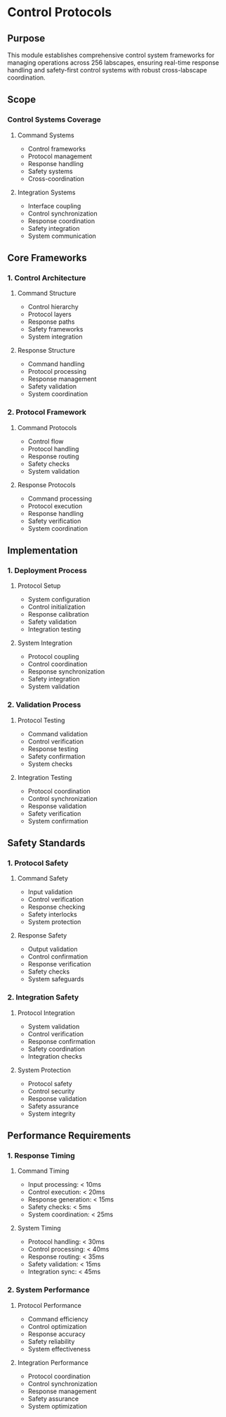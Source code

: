 # Control Protocols

## Purpose

This module establishes comprehensive control system frameworks for managing operations across 256 labscapes, ensuring real-time response handling and safety-first control systems with robust cross-labscape coordination.

## Scope

### Control Systems Coverage

1. Command Systems
   - Control frameworks
   - Protocol management
   - Response handling
   - Safety systems
   - Cross-coordination

2. Integration Systems
   - Interface coupling
   - Control synchronization
   - Response coordination
   - Safety integration
   - System communication

## Core Frameworks

### 1. Control Architecture

1. Command Structure
   - Control hierarchy
   - Protocol layers
   - Response paths
   - Safety frameworks
   - System integration

2. Response Structure
   - Command handling
   - Protocol processing
   - Response management
   - Safety validation
   - System coordination

### 2. Protocol Framework

1. Command Protocols
   - Control flow
   - Protocol handling
   - Response routing
   - Safety checks
   - System validation

2. Response Protocols
   - Command processing
   - Protocol execution
   - Response handling
   - Safety verification
   - System coordination

## Implementation

### 1. Deployment Process

1. Protocol Setup
   - System configuration
   - Control initialization
   - Response calibration
   - Safety validation
   - Integration testing

2. System Integration
   - Protocol coupling
   - Control coordination
   - Response synchronization
   - Safety integration
   - System validation

### 2. Validation Process

1. Protocol Testing
   - Command validation
   - Control verification
   - Response testing
   - Safety confirmation
   - System checks

2. Integration Testing
   - Protocol coordination
   - Control synchronization
   - Response validation
   - Safety verification
   - System confirmation

## Safety Standards

### 1. Protocol Safety

1. Command Safety
   - Input validation
   - Control verification
   - Response checking
   - Safety interlocks
   - System protection

2. Response Safety
   - Output validation
   - Control confirmation
   - Response verification
   - Safety checks
   - System safeguards

### 2. Integration Safety

1. Protocol Integration
   - System validation
   - Control verification
   - Response confirmation
   - Safety coordination
   - Integration checks

2. System Protection
   - Protocol safety
   - Control security
   - Response validation
   - Safety assurance
   - System integrity

## Performance Requirements

### 1. Response Timing

1. Command Timing
   - Input processing: < 10ms
   - Control execution: < 20ms
   - Response generation: < 15ms
   - Safety checks: < 5ms
   - System coordination: < 25ms

2. System Timing
   - Protocol handling: < 30ms
   - Control processing: < 40ms
   - Response routing: < 35ms
   - Safety validation: < 15ms
   - Integration sync: < 45ms

### 2. System Performance

1. Protocol Performance
   - Command efficiency
   - Control optimization
   - Response accuracy
   - Safety reliability
   - System effectiveness

2. Integration Performance
   - Protocol coordination
   - Control synchronization
   - Response management
   - Safety assurance
   - System optimization